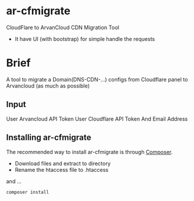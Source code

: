 # ar-cfmigrate
CloudFlare to ArvanCloud CDN Migration Tool

* It have UI (with bootstrap) for simple handle the requests

# Brief
A tool to migrate a Domain(DNS-CDN-...) configs from Cloudflare panel to Arvancloud (as much as possible)

## Input
User Arvancloud API Token 
User Cloudflare API Token And Email Address


## Installing ar-cfmigrate

The recommended way to install ar-cfmigrate is through
[Composer](https://getcomposer.org/).

* Download files and extract to directory
* Rename the htaccess file to .htaccess

and ...

```bash
composer install
```


